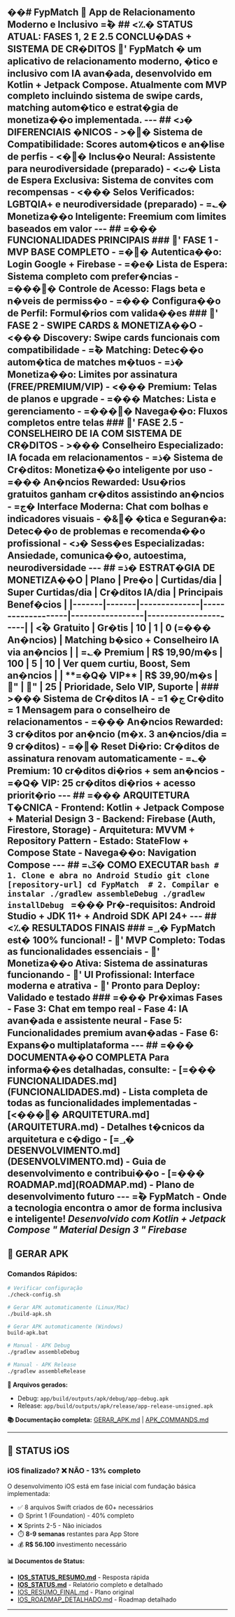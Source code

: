 ��#   F y p M a t c h      A p p   d e   R e l a c i o n a m e n t o   M o d e r n o   e   I n c l u s i v o   =ؕ�
 
 # #   <؉�  * * S T A T U S   A T U A L :   F A S E S   1 ,   2   E   2 . 5   C O N C L U � D A S   +   S I S T E M A   D E   C R � D I T O S * *   '
 
 * * F y p M a t c h * *   �   u m   a p l i c a t i v o   d e   r e l a c i o n a m e n t o   * * m o d e r n o ,   � t i c o   e   i n c l u s i v o * *   c o m   I A   a v a n � a d a ,   d e s e n v o l v i d o   e m   K o t l i n   +   J e t p a c k   C o m p o s e .   A t u a l m e n t e   c o m   * * M V P   c o m p l e t o * *   i n c l u i n d o   s i s t e m a   d e   s w i p e   c a r d s ,   m a t c h i n g   a u t o m � t i c o   e   e s t r a t � g i a   d e   m o n e t i z a � � o   i m p l e m e n t a d a . 
 
 - - - 
 
 # #   <د�  * * D I F E R E N C I A I S   � N I C O S * * 
 
 -   * * >��  S i s t e m a   d e   C o m p a t i b i l i d a d e * * :   S c o r e s   a u t o m � t i c o s   e   a n � l i s e   d e   p e r f i s 
 -   * * <��  I n c l u s � o   N e u r a l * * :   A s s i s t e n t e   p a r a   n e u r o d i v e r s i d a d e   ( p r e p a r a d o ) 
 -   * * <ت�  L i s t a   d e   E s p e r a   E x c l u s i v a * * :   S i s t e m a   d e   c o n v i t e s   c o m   r e c o m p e n s a s 
 -   * * <���  S e l o s   V e r i f i c a d o s * * :   L G B T Q I A +   e   n e u r o d i v e r s i d a d e   ( p r e p a r a d o ) 
 -   * * =؎�  M o n e t i z a � � o   I n t e l i g e n t e * * :   F r e e m i u m   c o m   l i m i t e s   b a s e a d o s   e m   v a l o r 
 
 - - - 
 
 # #   =���  * * F U N C I O N A L I D A D E S   P R I N C I P A I S * * 
 
 # # #   '  * * F A S E   1   -   M V P   B A S E   C O M P L E T O * * 
 -   =��  * * A u t e n t i c a � � o * * :   L o g i n   G o o g l e   +   F i r e b a s e 
 -   =�e�  * * L i s t a   d e   E s p e r a * * :   S i s t e m a   c o m p l e t o   c o m   p r e f e r � n c i a s 
 -   =����  * * C o n t r o l e   d e   A c e s s o * * :   F l a g s   b e t a   e   n � v e i s   d e   p e r m i s s � o 
 -   =���  * * C o n f i g u r a � � o   d e   P e r f i l * * :   F o r m u l � r i o s   c o m   v a l i d a � � e s 
 
 # # #   '  * * F A S E   2   -   S W I P E   C A R D S   &   M O N E T I Z A � � O * * 
 -   <���  * * D i s c o v e r y * * :   S w i p e   c a r d s   f u n c i o n a i s   c o m   c o m p a t i b i l i d a d e 
 -   =ؕ�  * * M a t c h i n g * * :   D e t e c � � o   a u t o m � t i c a   d e   m a t c h e s   m � t u o s 
 -   =ذ�  * * M o n e t i z a � � o * * :   L i m i t e s   p o r   a s s i n a t u r a   ( F R E E / P R E M I U M / V I P ) 
 -   <���  * * P r e m i u m * * :   T e l a s   d e   p l a n o s   e   u p g r a d e 
 -   =���  * * M a t c h e s * * :   L i s t a   e   g e r e n c i a m e n t o 
 -   =����  * * N a v e g a � � o * * :   F l u x o s   c o m p l e t o s   e n t r e   t e l a s 
 
 # # #   '  * * F A S E   2 . 5   -   C O N S E L H E I R O   D E   I A   C O M   S I S T E M A   D E   C R � D I T O S * * 
 -   >���  * * C o n s e l h e i r o   E s p e c i a l i z a d o * * :   I A   f o c a d a   e m   r e l a c i o n a m e n t o s 
 -   =ذ�  * * S i s t e m a   d e   C r � d i t o s * * :   M o n e t i z a � � o   i n t e l i g e n t e   p o r   u s o 
 -   =���  * * A n � n c i o s   R e w a r d e d * * :   U s u � r i o s   g r a t u i t o s   g a n h a m   c r � d i t o s   a s s i s t i n d o   a n � n c i o s 
 -   =ج�  * * I n t e r f a c e   M o d e r n a * * :   C h a t   c o m   b o l h a s   e   i n d i c a d o r e s   v i s u a i s 
 -   �&�  * * � t i c a   e   S e g u r a n � a * * :   D e t e c � � o   d e   p r o b l e m a s   e   r e c o m e n d a � � o   p r o f i s s i o n a l 
 -   <د�  * * S e s s � e s   E s p e c i a l i z a d a s * * :   A n s i e d a d e ,   c o m u n i c a � � o ,   a u t o e s t i m a ,   n e u r o d i v e r s i d a d e 
 
 - - - 
 
 # #   =ذ�  * * E S T R A T � G I A   D E   M O N E T I Z A � � O * * 
 
 |   P l a n o   |   P r e � o   |   C u r t i d a s / d i a   |   S u p e r   C u r t i d a s / d i a   |   C r � d i t o s   I A / d i a   |   P r i n c i p a i s   B e n e f � c i o s   | 
 | - - - - - - - | - - - - - - - | - - - - - - - - - - - - - - | - - - - - - - - - - - - - - - - - - - | - - - - - - - - - - - - - - - - - | - - - - - - - - - - - - - - - - - - - - - - | 
 |   * * <ؓ�  G r a t u i t o * *   |   G r � t i s   |   1 0   |   1   |   0   ( =���  A n � n c i o s )   |   M a t c h i n g   b � s i c o   +   C o n s e l h e i r o   I A   v i a   a n � n c i o s   | 
 |   * * =؎�  P r e m i u m * *   |   R $   1 9 , 9 0 / m � s   |   1 0 0   |   5   |   1 0   |   V e r   q u e m   c u r t i u ,   B o o s t ,   S e m   a n � n c i o s   | 
 |   * * =�Q�  V I P * *   |   R $   3 9 , 9 0 / m � s   |   "  |   "  |   2 5   |   P r i o r i d a d e ,   S e l o   V I P ,   S u p o r t e   | 
 
 # # #   >���  * * S i s t e m a   d e   C r � d i t o s   I A * * 
 -   * * =ج�  1   C r � d i t o   =   1   M e n s a g e m * *   p a r a   o   c o n s e l h e i r o   d e   r e l a c i o n a m e n t o s 
 -   * * =���  A n � n c i o s   R e w a r d e d * * :   3   c r � d i t o s   p o r   a n � n c i o   ( m � x .   3   a n � n c i o s / d i a   =   9   c r � d i t o s ) 
 -   * * =��  R e s e t   D i � r i o * * :   C r � d i t o s   d e   a s s i n a t u r a   r e n o v a m   a u t o m a t i c a m e n t e 
 -   * * =؎�  P r e m i u m * * :   1 0   c r � d i t o s   d i � r i o s   +   s e m   a n � n c i o s 
 -   * * =�Q�  V I P * * :   2 5   c r � d i t o s   d i � r i o s   +   a c e s s o   p r i o r i t � r i o 
 
 - - - 
 
 # #   =���  * * A R Q U I T E T U R A   T � C N I C A * * 
 
 -   * * F r o n t e n d * * :   K o t l i n   +   J e t p a c k   C o m p o s e   +   M a t e r i a l   D e s i g n   3 
 -   * * B a c k e n d * * :   F i r e b a s e   ( A u t h ,   F i r e s t o r e ,   S t o r a g e ) 
 -   * * A r q u i t e t u r a * * :   M V V M   +   R e p o s i t o r y   P a t t e r n 
 -   * * E s t a d o * * :   S t a t e F l o w   +   C o m p o s e   S t a t e 
 -   * * N a v e g a � � o * * :   N a v i g a t i o n   C o m p o s e 
 
 - - - 
 
 # #   =ػ�  * * C O M O   E X E C U T A R * * 
 
 ` ` ` b a s h 
 #   1 .   C l o n e   e   a b r a   n o   A n d r o i d   S t u d i o 
 g i t   c l o n e   [ r e p o s i t o r y - u r l ] 
 c d   F y p M a t c h 
 
 #   2 .   C o m p i l a r   e   i n s t a l a r 
 . / g r a d l e w   a s s e m b l e D e b u g 
 . / g r a d l e w   i n s t a l l D e b u g 
 ` ` ` 
 
 * * =���  P r � - r e q u i s i t o s * * :   A n d r o i d   S t u d i o   +   J D K   1 1 +   +   A n d r o i d   S D K   A P I   2 4 + 
 
 - - - 
 
 # #   <؉�  * * R E S U L T A D O S   F I N A I S * * 
 
 # # #   * * =؀�  F y p M a t c h   e s t �   1 0 0 %   f u n c i o n a l ! * * 
 
 -   '  * * M V P   C o m p l e t o * * :   T o d a s   a s   f u n c i o n a l i d a d e s   e s s e n c i a i s 
 -   '  * * M o n e t i z a � � o   A t i v a * * :   S i s t e m a   d e   a s s i n a t u r a s   f u n c i o n a n d o 
 -   '  * * U I   P r o f i s s i o n a l * * :   I n t e r f a c e   m o d e r n a   e   a t r a t i v a 
 -   '  * * P r o n t o   p a r a   D e p l o y * * :   V a l i d a d o   e   t e s t a d o 
 
 # # #   * * =���  P r � x i m a s   F a s e s * * 
 -   * * F a s e   3 * * :   C h a t   e m   t e m p o   r e a l 
 -   * * F a s e   4 * * :   I A   a v a n � a d a   e   a s s i s t e n t e   n e u r a l 
 -   * * F a s e   5 * * :   F u n c i o n a l i d a d e s   p r e m i u m   a v a n � a d a s 
 -   * * F a s e   6 * * :   E x p a n s � o   m u l t i p l a t a f o r m a 
 
 - - - 
 
 # #   =���  * * D O C U M E N T A � � O   C O M P L E T A * * 
 
 P a r a   i n f o r m a � � e s   d e t a l h a d a s ,   c o n s u l t e : 
 
 -   * * [ =���  F U N C I O N A L I D A D E S . m d ] ( F U N C I O N A L I D A D E S . m d ) * *   -   L i s t a   c o m p l e t a   d e   t o d a s   a s   f u n c i o n a l i d a d e s   i m p l e m e n t a d a s 
 -   * * [ <����  A R Q U I T E T U R A . m d ] ( A R Q U I T E T U R A . m d ) * *   -   D e t a l h e s   t � c n i c o s   d a   a r q u i t e t u r a   e   c � d i g o 
 -   * * [ =؀�  D E S E N V O L V I M E N T O . m d ] ( D E S E N V O L V I M E N T O . m d ) * *   -   G u i a   d e   d e s e n v o l v i m e n t o   e   c o n t r i b u i � � o 
 -   * * [ =���  R O A D M A P . m d ] ( R O A D M A P . m d ) * *   -   P l a n o   d e   d e s e n v o l v i m e n t o   f u t u r o 
 
 - - - 
 
 * * =ؕ�  F y p M a t c h   -   O n d e   a   t e c n o l o g i a   e n c o n t r a   o   a m o r   d e   f o r m a   i n c l u s i v a   e   i n t e l i g e n t e ! * * 
 
 * D e s e n v o l v i d o   c o m   K o t l i n   +   J e t p a c k   C o m p o s e   "   M a t e r i a l   D e s i g n   3   "   F i r e b a s e * 
 
---

## 📱 **GERAR APK**

### Comandos Rápidos:
```bash
# Verificar configuração
./check-config.sh

# Gerar APK automaticamente (Linux/Mac)
./build-apk.sh

# Gerar APK automaticamente (Windows)
build-apk.bat

# Manual - APK Debug
./gradlew assembleDebug

# Manual - APK Release
./gradlew assembleRelease
```

**📁 Arquivos gerados:**
- Debug: `app/build/outputs/apk/debug/app-debug.apk`
- Release: `app/build/outputs/apk/release/app-release-unsigned.apk`

**📚 Documentação completa:** [GERAR_APK.md](GERAR_APK.md) | [APK_COMMANDS.md](APK_COMMANDS.md)

---

## 📱 **STATUS iOS**

### **iOS finalizado?** ❌ **NÃO - 13% completo**

O desenvolvimento iOS está em fase inicial com fundação básica implementada:
- ✅ 8 arquivos Swift criados de 60+ necessários
- 🟡 Sprint 1 (Foundation) - 40% completo
- ❌ Sprints 2-5 - Não iniciados
- ⏱️ **8-9 semanas** restantes para App Store
- 💰 **R$ 56.100** investimento necessário

**📊 Documentos de Status:**
- **[IOS_STATUS_RESUMO.md](IOS_STATUS_RESUMO.md)** - Resposta rápida
- **[IOS_STATUS.md](IOS_STATUS.md)** - Relatório completo e detalhado
- [IOS_RESUMO_FINAL.md](IOS_RESUMO_FINAL.md) - Plano original
- [IOS_ROADMAP_DETALHADO.md](IOS_ROADMAP_DETALHADO.md) - Roadmap detalhado

---

